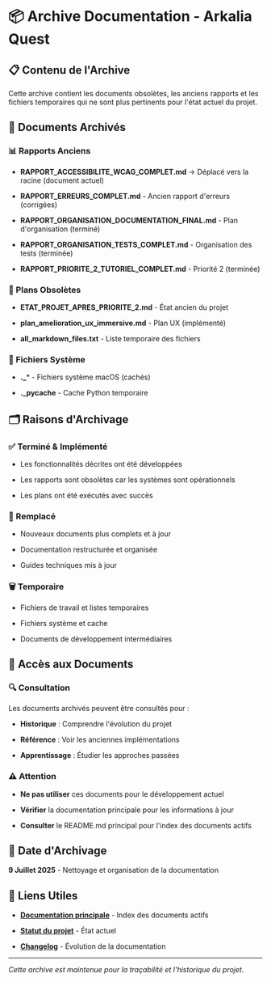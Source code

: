 
# 📦 Archive Documentation - Arkalia Quest



## 📋 Contenu de l'Archive


Cette archive contient les documents obsolètes, les anciens rapports et les fichiers temporaires qui ne sont plus pertinents pour l'état actuel du projet.


## 📁 Documents Archivés



### 📊 Rapports Anciens


- **RAPPORT_ACCESSIBILITE_WCAG_COMPLET.md** → Déplacé vers la racine (document actuel)


- **RAPPORT_ERREURS_COMPLET.md** - Ancien rapport d'erreurs (corrigées)


- **RAPPORT_ORGANISATION_DOCUMENTATION_FINAL.md** - Plan d'organisation (terminé)


- **RAPPORT_ORGANISATION_TESTS_COMPLET.md** - Organisation des tests (terminée)


- **RAPPORT_PRIORITE_2_TUTORIEL_COMPLET.md** - Priorité 2 (terminée)



### 📝 Plans Obsolètes


- **ETAT_PROJET_APRES_PRIORITE_2.md** - État ancien du projet


- **plan_amelioration_ux_immersive.md** - Plan UX (implémenté)


- **all_markdown_files.txt** - Liste temporaire des fichiers



### 🔧 Fichiers Système


- **._*** - Fichiers système macOS (cachés)


- **.___pycache__** - Cache Python temporaire



## 🗂️ Raisons d'Archivage



### ✅ Terminé & Implémenté


- Les fonctionnalités décrites ont été développées


- Les rapports sont obsolètes car les systèmes sont opérationnels


- Les plans ont été exécutés avec succès



### 🔄 Remplacé


- Nouveaux documents plus complets et à jour


- Documentation restructurée et organisée


- Guides techniques mis à jour



### 🗑️ Temporaire


- Fichiers de travail et listes temporaires


- Fichiers système et cache


- Documents de développement intermédiaires



## 📖 Accès aux Documents



### 🔍 Consultation

Les documents archivés peuvent être consultés pour :

- **Historique** : Comprendre l'évolution du projet


- **Référence** : Voir les anciennes implémentations


- **Apprentissage** : Étudier les approches passées



### ⚠️ Attention


- **Ne pas utiliser** ces documents pour le développement actuel


- **Vérifier** la documentation principale pour les informations à jour


- **Consulter** le README.md principal pour l'index des documents actifs



## 📅 Date d'Archivage

**9 Juillet 2025** - Nettoyage et organisation de la documentation


## 🔗 Liens Utiles


- **[Documentation principale](../README.md)** - Index des documents actifs


- **[Statut du projet](../STATUT_PROJET_ACTUEL.md)** - État actuel


- **[Changelog](../CHANGELOG_DOCUMENTATION.md)** - Évolution de la documentation


---

*Cette archive est maintenue pour la traçabilité et l'historique du projet.*
